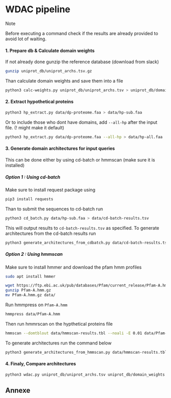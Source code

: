 # WDAC pipeline

> [!NOTE]  
> Before executing a command check if the results are already provided to avoid lot of waiting.

#### 1. Prepare db & Calculate domain weights

If not already done gunzip the reference database (download from slack)
```bash
gunzip uniprot_db/uniprot_archs.tsv.gz
```

Than calculate domain weights and save them into a file
```bash
python3 calc-weights.py uniprot_db/uniprot_archs.tsv > uniprot_db/domain_weights.tsv
```

#### 2. Extract hypothetical proteins

```bash
python3 hp_extract.py data/dp-proteome.faa > data/hp-sub.faa
```
Or to include those who dont have domains, add `--all-hp` after the input file. (! might make it default)

```bash
python3 hp_extract.py data/dp-proteome.faa --all-hp > data/hp-all.faa
```

#### 3. Generate domain architectures for input queries
This can be done either by using cd-batch or hmmscan (make sure it is installed)

##### Option 1 : Using cd-batch

Make sure to install request package using
```bash
pip3 install requests
```

Than to submit the sequences to cd-batch run
```bash
python3 cd_batch.py data/hp-sub.faa > data/cd-batch-results.tsv
```

This will output results to `cd-batch-results.tsv` as specified.
To generate architectures from the cd-batch results run
```bash
python3 generate_architectures_from_cdbatch.py data/cd-batch-results.tsv > data/hp-architectures.tsv
```

##### Option 2 : Using hmmscan

Make sure to install hmmer and download the pfam hmm profiles
```bash
sudo apt install hmmer
```
```bash
wget https://ftp.ebi.ac.uk/pub/databases/Pfam/current_release/Pfam-A.hmm.gz
gunzip Pfam-A.hmm.gz 
mv Pfam-A.hmm.gz data/
```

Run hmmpress on `Pfam-A.hmm`
```bash
hmmpress data/Pfam-A.hmm
```

Then run  hmmrscan on the hypthetical proteins file
```bash
hmmscan --domtblout data/hmmscan-results.tbl --noali -E 0.01 data/Pfam-A.hmm data/hp-sub.faa
```

To generate architectures run the command below
```bash
python3 generate_architectures_from_hmmscan.py data/hmmscan-results.tbl > data/hp-architectures.tsv
```

#### 4. Finaly, Compare architectures

```bash
python3 wdac.py uniprot_db/uniprot_archs.tsv uniprot_db/domain_weights.tsv data/hp-architectures.tsv
```

## Annexe
